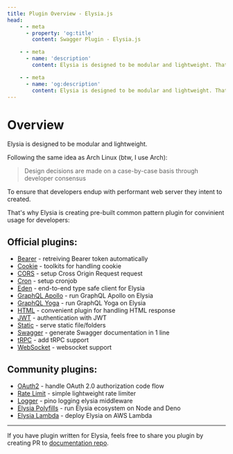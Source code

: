 ```yaml
---
title: Plugin Overview - Elysia.js
head:
    - - meta
      - property: 'og:title'
        content: Swagger Plugin - Elysia.js

    - - meta
      - name: 'description'
        content: Elysia is designed to be modular and lightweight. That's why Elysia is creating pre-built common pattern plugin for convinient usage for developers, and thanks to community plugins for customizing Elysia even further.

    - - meta
      - name: 'og:description'
        content: Elysia is designed to be modular and lightweight. That's why Elysia is creating pre-built common pattern plugin for convinient usage for developers, and thanks to community plugins for customizing Elysia even further.
---
```


# Overview
Elysia is designed to be modular and lightweight.

Following the same idea as Arch Linux (btw, I use Arch):

> Design decisions are made on a case-by-case basis through developer consensus

To ensure that developers endup with performant web server they intent to created.

That's why Elysia is creating pre-built common pattern plugin for convinient usage for developers:

## Official plugins:
- [Bearer](/plugins/bearer) - retreiving Bearer token automatically
- [Cookie](/plugins/cookie) - toolkits for handling cookie
- [CORS](/plugins/cors) - setup Cross Origin Request request
- [Cron](/plugins/cron) - setup cronjob
- [Eden](/plugins/eden/overview) - end-to-end type safe client for Elysia
- [GraphQL Apollo](/plugins/graphql-apollo) - run GraphQL Apollo on Elysia
- [GraphQL Yoga](/plugins/graphql-yoga) - run GraphQL Yoga on Elysia
- [HTML](/plugins/html) - convenient plugin for handling HTML response
- [JWT](/plugins/jwt) - authentication with JWT
- [Static](/plugins/static) - serve static file/folders
- [Swagger](/plugins/swagger) - generate Swagger documentation in 1 line
- [tRPC](/plugins/trpc) - add tRPC support
- [WebSocket](/patterns/websocket) - websocket support

## Community plugins:
- [OAuth2](https://github.com/bogeychan/elysia-oauth2) - handle OAuth 2.0 authorization code flow
- [Rate Limit](https://github.com/rayriffy/elysia-rate-limit) - simple lightweight rate limiter
- [Logger](https://github.com/bogeychan/elysia-logger) - pino logging elysia middleware
- [Elysia Polyfills](https://github.com/bogeychan/elysia-polyfills) - run Elysia ecosystem on Node and Deno
- [Elysia Lambda](https://github.com/TotalTechGeek/elysia-lambda) - deploy Elysia on AWS Lambda

---
If you have plugin written for Elysia, feels free to share you plugin by creating PR to [documentation repo](https://github.com/elysiajs/documentation).
